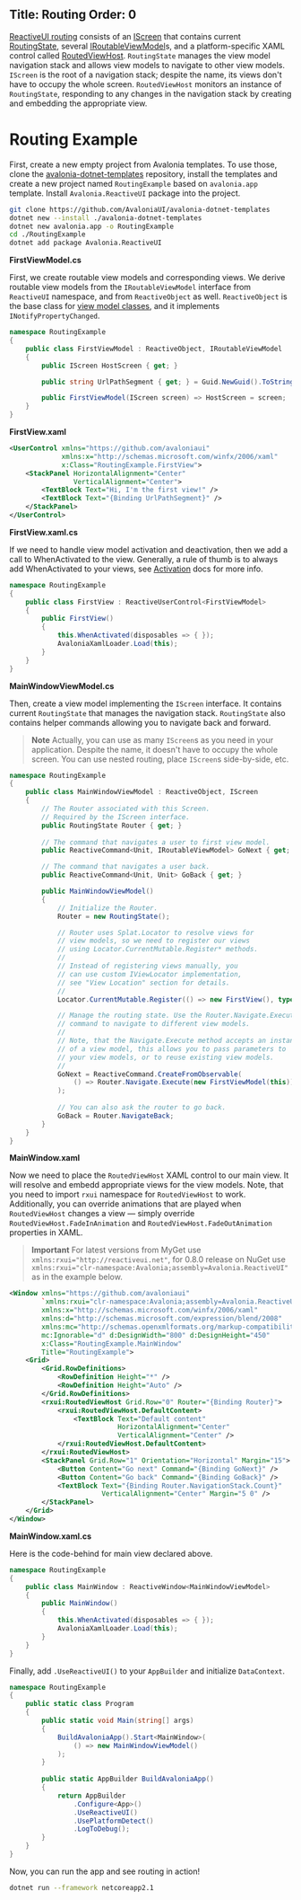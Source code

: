 Title: Routing
Order: 0
---
[ReactiveUI routing](https://reactiveui.net/docs/handbook/routing/) consists of an [IScreen](https://reactiveui.net/api/reactiveui/iscreen/) that contains current [RoutingState](https://reactiveui.net/api/reactiveui/routingstate/), several [IRoutableViewModel](https://reactiveui.net/api/reactiveui/iroutableviewmodel/)s, and a platform-specific XAML control called [RoutedViewHost](https://github.com/AvaloniaUI/Avalonia/blob/55458cf7af24d6c987268ab5ff8a1ead1173310b/src/Avalonia.ReactiveUI/RoutedViewHost.cs). `RoutingState` manages the view model navigation stack and allows view models to navigate to other view models. `IScreen` is the root of a navigation stack; despite the name, its views don't have to occupy the whole screen. `RoutedViewHost` monitors an instance of `RoutingState`, responding to any changes in the navigation stack by creating and embedding the appropriate view.

# Routing Example

First, create a new empty project from Avalonia templates. To use those, clone the [avalonia-dotnet-templates](https://github.com/AvaloniaUI/avalonia-dotnet-templates) repository, install the templates and create a new project named `RoutingExample` based on `avalonia.app` template. Install `Avalonia.ReactiveUI` package into the project.

```sh
git clone https://github.com/AvaloniaUI/avalonia-dotnet-templates
dotnet new --install ./avalonia-dotnet-templates
dotnet new avalonia.app -o RoutingExample
cd ./RoutingExample
dotnet add package Avalonia.ReactiveUI
```

**FirstViewModel.cs**

First, we create routable view models and corresponding views. We derive routable view models from the `IRoutableViewModel` interface from `ReactiveUI` namespace, and from `ReactiveObject` as well. `ReactiveObject` is the base class for [view model classes](https://reactiveui.net/docs/handbook/view-models/), and it implements `INotifyPropertyChanged`.

```cs
namespace RoutingExample
{
    public class FirstViewModel : ReactiveObject, IRoutableViewModel
    {
        public IScreen HostScreen { get; }

        public string UrlPathSegment { get; } = Guid.NewGuid().ToString().Substring(0, 5);

        public FirstViewModel(IScreen screen) => HostScreen = screen;
    }
}
```

**FirstView.xaml**

```xml
<UserControl xmlns="https://github.com/avaloniaui"
             xmlns:x="http://schemas.microsoft.com/winfx/2006/xaml"
             x:Class="RoutingExample.FirstView">
    <StackPanel HorizontalAlignment="Center"
                VerticalAlignment="Center">
        <TextBlock Text="Hi, I'm the first view!" />
        <TextBlock Text="{Binding UrlPathSegment}" />
    </StackPanel>
</UserControl>
```

**FirstView.xaml.cs**

If we need to handle view model activation and deactivation, then we add a call to WhenActivated to the view. Generally, a rule of thumb is to always add WhenActivated to your views, see [Activation](/docs/reactiveui/activation) docs for more info.

```cs
namespace RoutingExample
{
    public class FirstView : ReactiveUserControl<FirstViewModel>
    {
        public FirstView()
        {
            this.WhenActivated(disposables => { });
            AvaloniaXamlLoader.Load(this);
        }
    }
}
```

**MainWindowViewModel.cs**

Then, create a view model implementing the `IScreen` interface. It contains current `RoutingState` that manages the navigation stack. `RoutingState` also contains helper commands allowing you to navigate back and forward.

> **Note** Actually, you can use as many `IScreen`s as you need in your application. Despite the name, it doesn't have to occupy the whole screen. You can use nested routing, place `IScreen`s side-by-side, etc.

```cs
namespace RoutingExample
{
    public class MainWindowViewModel : ReactiveObject, IScreen
    {
        // The Router associated with this Screen.
        // Required by the IScreen interface.
        public RoutingState Router { get; }
            
        // The command that navigates a user to first view model.
        public ReactiveCommand<Unit, IRoutableViewModel> GoNext { get; }

        // The command that navigates a user back.
        public ReactiveCommand<Unit, Unit> GoBack { get; }

        public MainWindowViewModel()
        {
            // Initialize the Router.
            Router = new RoutingState();

            // Router uses Splat.Locator to resolve views for
            // view models, so we need to register our views
            // using Locator.CurrentMutable.Register* methods.
            //
            // Instead of registering views manually, you 
            // can use custom IViewLocator implementation,
            // see "View Location" section for details.
            //
            Locator.CurrentMutable.Register(() => new FirstView(), typeof(IViewFor<FirstViewModel>));

            // Manage the routing state. Use the Router.Navigate.Execute
            // command to navigate to different view models. 
            //
            // Note, that the Navigate.Execute method accepts an instance 
            // of a view model, this allows you to pass parameters to 
            // your view models, or to reuse existing view models.
            //
            GoNext = ReactiveCommand.CreateFromObservable(
                () => Router.Navigate.Execute(new FirstViewModel(this))
            );
            
            // You can also ask the router to go back.
            GoBack = Router.NavigateBack;
        }
    }
}
```

**MainWindow.xaml**

Now we need to place the `RoutedViewHost` XAML control to our main view. It will resolve and embedd appropriate views for the view models. Note, that you need to import `rxui` namespace for `RoutedViewHost` to work. Additionally, you can override animations that are played when `RoutedViewHost` changes a view — simply override `RoutedViewHost.FadeInAnimation` and `RoutedViewHost.FadeOutAnimation` properties in XAML.

> **Important** For latest versions from MyGet use `xmlns:rxui="http://reactiveui.net"`, for 0.8.0 release on NuGet use `xmlns:rxui="clr-namespace:Avalonia;assembly=Avalonia.ReactiveUI"` as in the example below.

```xml
<Window xmlns="https://github.com/avaloniaui"
        `xmlns:rxui="clr-namespace:Avalonia;assembly=Avalonia.ReactiveUI"`
        xmlns:x="http://schemas.microsoft.com/winfx/2006/xaml"
        xmlns:d="http://schemas.microsoft.com/expression/blend/2008"
        xmlns:mc="http://schemas.openxmlformats.org/markup-compatibility/2006"
        mc:Ignorable="d" d:DesignWidth="800" d:DesignHeight="450"
        x:Class="RoutingExample.MainWindow"
        Title="RoutingExample">
    <Grid>
        <Grid.RowDefinitions>
            <RowDefinition Height="*" />
            <RowDefinition Height="Auto" />
        </Grid.RowDefinitions>
        <rxui:RoutedViewHost Grid.Row="0" Router="{Binding Router}">
            <rxui:RoutedViewHost.DefaultContent>
                <TextBlock Text="Default content"
                           HorizontalAlignment="Center"
                           VerticalAlignment="Center" />
            </rxui:RoutedViewHost.DefaultContent>
        </rxui:RoutedViewHost>
        <StackPanel Grid.Row="1" Orientation="Horizontal" Margin="15">
            <Button Content="Go next" Command="{Binding GoNext}" />
            <Button Content="Go back" Command="{Binding GoBack}" />
            <TextBlock Text="{Binding Router.NavigationStack.Count}"
                       VerticalAlignment="Center" Margin="5 0" />
        </StackPanel>
    </Grid>
</Window>
```

**MainWindow.xaml.cs**

Here is the code-behind for main view declared above.

```cs
namespace RoutingExample
{
    public class MainWindow : ReactiveWindow<MainWindowViewModel>
    {
        public MainWindow()
        {
            this.WhenActivated(disposables => { });
            AvaloniaXamlLoader.Load(this);
        }
    }
}
```

Finally, add `.UseReactiveUI()` to your `AppBuilder` and initialize `DataContext`.

```cs
namespace RoutingExample
{
    public static class Program
    {
        public static void Main(string[] args)
        {
            BuildAvaloniaApp().Start<MainWindow>(
                () => new MainWindowViewModel()
            );
        }
    
        public static AppBuilder BuildAvaloniaApp()
        {
            return AppBuilder
                .Configure<App>()
                .UseReactiveUI()
                .UsePlatformDetect()
                .LogToDebug();
        }
    }
}
```

Now, you can run the app and see routing in action!

```sh
dotnet run --framework netcoreapp2.1
```
